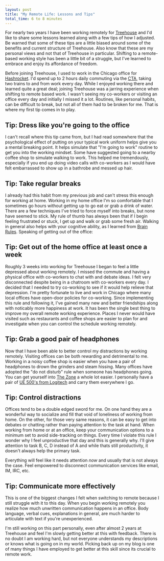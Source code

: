 ```yaml
---
layout: post
title: "My Remote Life: Lessons and Tips"
total_time: 6 to 8 minutes
---
```


For nearly two years I have been working remotely for [Treehouse](https://teamtreehouse.com) and I'd like to share some lessons learned along with a few tips of how I adjusted. Be warned that some of these tips are a little biased around some of the benefits and current structure of Treehouse. Also know that these are my personal views and not that of Treehouse in particular. Shifting to a remote-based working style has been a little bit of a struggle, but I've learned to embrace and enjoy its affordance of freedom.

Before joining Treehouse, I used to work in the Chicago office for [Hashrocket](http://hashrocket.com). I'd spend up to 2 hours daily commuting via the [CTA](http://www.transitchicago.com/), taking two trains to and from work every day. While I enjoyed working there and learned quite a great deal; joining Treehouse was a jarring experience when shifting to remote based work. I wasn't seeing my co-workers or visiting an office every day and initially I missed it a lot. Routines, like personal habits, can be difficult to break, but not all of them had to be broken for me. That is where my first tip comes in to play.

## Tip: Dress like you're going to the office

I can't recall where this tip came from, but I had read somewhere that the psychological effect of putting on your typical work uniform helps give you a mental breaking point. It helps simulate that "I'm going to work" routine to get you into the working mindset. Some have suggested going to a nearby coffee shop to simulate walking to work. This helped me tremendously, especially if you end up doing video calls with co-workers as I would have felt embarrassed to show up in a bathrobe and messed up hair.

## Tip: Take regular breaks

I already had this habit from my previous job and can't stress this enough for working at home. Working in my home office I'm so comfortable that I sometimes go hours without getting up to go eat or grab a drink of water. There are a few techniques I've tried to force myself into breaks, but none have seemed to stick. My rule of thumb has always been that if I begin feeling frustrated or stuck, I get up and walk or grab some fresh air. Walking in general also helps with your cognitive ability, as I learned from [Brain Rules](http://brainrules.net/). Speaking of getting out of the office:

## Tip: Get out of the home office at least once a week

Roughly 3 weeks into working for Treehouse I began to feel a little depressed about working remotely. I missed the commute and having a physical office with co-workers to chat with and debate ideas. I felt very disconnected despite being in a chatroom with co-workers every day. I decided that I needed to try co-working to see if it would help relieve that depression. I'm pretty fortunate to live and work in Chicago where many local offices have open-door policies for co-working. Since implementing this rule and following it, I've gained many new and better friendships along with noticably more happiness at work. It has been the single best thing to improve my overall remote working experience. Places I never would have visited such as restaurants and coffee shops are easier to plan for and investigate when you can control the schedule working remotely.

## Tip: Grab a good pair of headphones

Now that I have been able to better control my distractions by working remotely. Visiting offices can be both rewarding and detrimental to me. Working in a noisy coffee shop is easier when you have a pair of headphones to drown the grinders and steam hissing. Many offices have adopted the "do not disturb" rule when someone has headphones going. You can get yourself into [The Zone](http://zachholman.com/posts/how-github-works-asynchronous) a whole lot easier. I personally have a pair of [UE 500's from Logitech](http://www.logitech.com/en-us/support/ue500?crid=1419) and carry them everywhere I go.

## Tip: Control distractions

Offices tend to be a double edged sword for me. On one hand they are a wonderful way to socialize and fill that void of loneliness of working from home. On the other, for those very same reasons, it can be easy to get into debates or chatting rather than paying attention to the task at hand. When working from home or at an office, keep your communication options to a minimum set to avoid side-tracking on things. Every time I violate this rule I wonder why I feel unproductive that day and this is generally why. I'll give attention to task B, C, D instead of A and while thats still productivity, it doesn't always help the primary task.

Everything will feel like it needs attention _now_ and usually that is not always the case. Feel empowered to disconnect communication services like email, IM, IRC, etc.

## Tip: Communicate more effectively

This is one of the biggest changes I felt when switching to remote because I still struggle with it to this day. When you begin working remotely you realize how much unwritten communication happens in an office. Body language, verbal cues, explanations in general, are much harder to articulate with text if you're unexperienced.

I'm still working on this part personally, even after almost 2 years at Treehouse and feel I'm slowly getting better at this with feedback. There is no doubt I am working hard, but not everyone understands my descriptions or knows what is going on in my world. Picking back up on my blog is one of many things I have employed to get better at this skill since its crucial to remote work.
